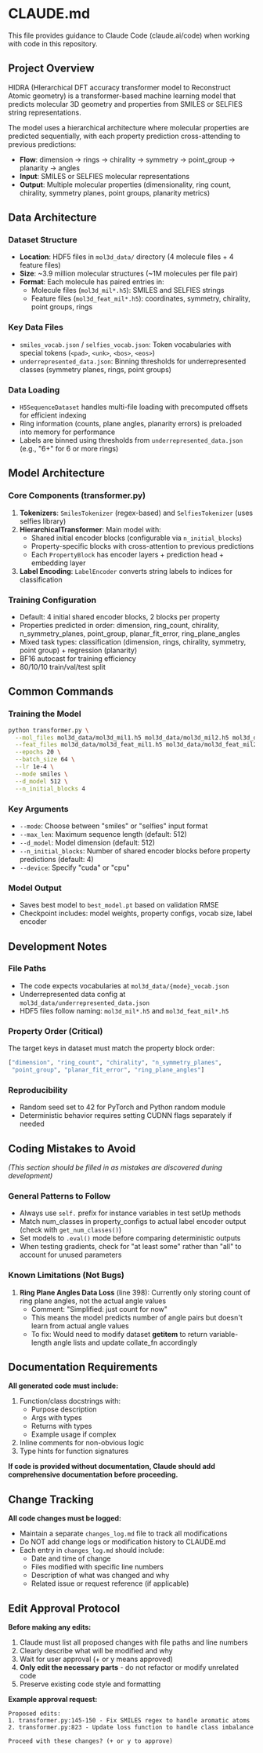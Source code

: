 # CLAUDE.md

This file provides guidance to Claude Code (claude.ai/code) when working with code in this repository.

## Project Overview

HIDRA (HIerarchical DFT accuracy transformer model to Reconstruct Atomic geometry) is a transformer-based machine learning model that predicts molecular 3D geometry and properties from SMILES or SELFIES string representations.

The model uses a hierarchical architecture where molecular properties are predicted sequentially, with each property prediction cross-attending to previous predictions:
- **Flow**: dimension → rings → chirality → symmetry → point_group → planarity → angles
- **Input**: SMILES or SELFIES molecular representations
- **Output**: Multiple molecular properties (dimensionality, ring count, chirality, symmetry planes, point groups, planarity metrics)

## Data Architecture

### Dataset Structure
- **Location**: HDF5 files in `mol3d_data/` directory (4 molecule files + 4 feature files)
- **Size**: ~3.9 million molecular structures (~1M molecules per file pair)
- **Format**: Each molecule has paired entries in:
  - Molecule files (`mol3d_mil*.h5`): SMILES and SELFIES strings
  - Feature files (`mol3d_feat_mil*.h5`): coordinates, symmetry, chirality, point groups, rings

### Key Data Files
- `smiles_vocab.json` / `selfies_vocab.json`: Token vocabularies with special tokens (`<pad>`, `<unk>`, `<bos>`, `<eos>`)
- `underrepresented_data.json`: Binning thresholds for underrepresented classes (symmetry planes, rings, point groups)

### Data Loading
- `H5SequenceDataset` handles multi-file loading with precomputed offsets for efficient indexing
- Ring information (counts, plane angles, planarity errors) is preloaded into memory for performance
- Labels are binned using thresholds from `underrepresented_data.json` (e.g., "6+" for 6 or more rings)

## Model Architecture

### Core Components (transformer.py)
1. **Tokenizers**: `SmilesTokenizer` (regex-based) and `SelfiesTokenizer` (uses selfies library)
2. **HierarchicalTransformer**: Main model with:
   - Shared initial encoder blocks (configurable via `n_initial_blocks`)
   - Property-specific blocks with cross-attention to previous predictions
   - Each `PropertyBlock` has encoder layers + prediction head + embedding layer
3. **Label Encoding**: `LabelEncoder` converts string labels to indices for classification

### Training Configuration
- Default: 4 initial shared encoder blocks, 2 blocks per property
- Properties predicted in order: dimension, ring_count, chirality, n_symmetry_planes, point_group, planar_fit_error, ring_plane_angles
- Mixed task types: classification (dimension, rings, chirality, symmetry, point group) + regression (planarity)
- BF16 autocast for training efficiency
- 80/10/10 train/val/test split

## Common Commands

### Training the Model
```bash
python transformer.py \
  --mol_files mol3d_data/mol3d_mil1.h5 mol3d_data/mol3d_mil2.h5 mol3d_data/mol3d_mil3.h5 mol3d_data/mol3d_mil4.h5 \
  --feat_files mol3d_data/mol3d_feat_mil1.h5 mol3d_data/mol3d_feat_mil2.h5 mol3d_data/mol3d_feat_mil3.h5 mol3d_data/mol3d_feat_mil4.h5 \
  --epochs 20 \
  --batch_size 64 \
  --lr 1e-4 \
  --mode smiles \
  --d_model 512 \
  --n_initial_blocks 4
```

### Key Arguments
- `--mode`: Choose between "smiles" or "selfies" input format
- `--max_len`: Maximum sequence length (default: 512)
- `--d_model`: Model dimension (default: 512)
- `--n_initial_blocks`: Number of shared encoder blocks before property predictions (default: 4)
- `--device`: Specify "cuda" or "cpu"

### Model Output
- Saves best model to `best_model.pt` based on validation RMSE
- Checkpoint includes: model weights, property configs, vocab size, label encoder

## Development Notes

### File Paths
- The code expects vocabularies at `mol3d_data/{mode}_vocab.json`
- Underrepresented data config at `mol3d_data/underrepresented_data.json`
- HDF5 files follow naming: `mol3d_mil*.h5` and `mol3d_feat_mil*.h5`

### Property Order (Critical)
The target keys in dataset must match the property block order:
```python
["dimension", "ring_count", "chirality", "n_symmetry_planes",
 "point_group", "planar_fit_error", "ring_plane_angles"]
```

### Reproducibility
- Random seed set to 42 for PyTorch and Python random module
- Deterministic behavior requires setting CUDNN flags separately if needed

## Coding Mistakes to Avoid

*(This section should be filled in as mistakes are discovered during development)*

### General Patterns to Follow

- Always use `self.` prefix for instance variables in test setUp methods
- Match num_classes in property_configs to actual label encoder output (check with `get_num_classes()`)
- Set models to `.eval()` mode before comparing deterministic outputs
- When testing gradients, check for "at least some" rather than "all" to account for unused parameters

### Known Limitations (Not Bugs)

1. **Ring Plane Angles Data Loss** (line 398): Currently only storing count of ring plane angles, not the actual angle values
   - Comment: "Simplified: just count for now"
   - This means the model predicts number of angle pairs but doesn't learn from actual angle values
   - To fix: Would need to modify dataset __getitem__ to return variable-length angle lists and update collate_fn accordingly

## Documentation Requirements

**All generated code must include:**
1. Function/class docstrings with:
   - Purpose description
   - Args with types
   - Returns with types
   - Example usage if complex
2. Inline comments for non-obvious logic
3. Type hints for function signatures

**If code is provided without documentation, Claude should add comprehensive documentation before proceeding.**

## Change Tracking

**All code changes must be logged:**
- Maintain a separate `changes_log.md` file to track all modifications
- Do NOT add change logs or modification history to CLAUDE.md
- Each entry in `changes_log.md` should include:
  - Date and time of change
  - Files modified with specific line numbers
  - Description of what was changed and why
  - Related issue or request reference (if applicable)

## Edit Approval Protocol

**Before making any edits:**
1. Claude must list all proposed changes with file paths and line numbers
2. Clearly describe what will be modified and why
3. Wait for user approval (+ or y means approved)
4. **Only edit the necessary parts** - do not refactor or modify unrelated code
5. Preserve existing code style and formatting

**Example approval request:**
```
Proposed edits:
1. transformer.py:145-150 - Fix SMILES regex to handle aromatic atoms
2. transformer.py:823 - Update loss function to handle class imbalance

Proceed with these changes? (+ or y to approve)
```
